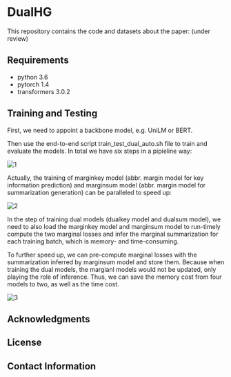 # DualHG

This repository contains the code and datasets about the paper: (under review)

## Requirements

- python 3.6
- pytorch 1.4
- transformers 3.0.2

## Training and Testing

First, we need to appoint a backbone model, e.g. UniLM or BERT. 

Then use the end-to-end script train_test_dual_auto.sh file to train and evaluate the models. In total we have six steps in a pipieline way:

![1](https://user-images.githubusercontent.com/9100500/154612549-f21e3014-5a82-4e76-a4a5-0670290d59a8.png)

Actually, the training of marginkey model (abbr. margin model for key information prediction) and marginsum model (abbr. margin model for summarization generation) can be paralleled to speed up:

![2](https://user-images.githubusercontent.com/9100500/154612551-a05f3bd5-7648-4630-b9eb-cdb338664fae.png)

In the step of training dual models (dualkey model and dualsum model), we need to also load the marginkey model and marginsum model to run-timely compute the two marginal losses and infer the marginal summarization for each training batch, which is memory- and time-consuming. 

To further speed up, we can pre-compute marginal losses with the summarization inferred by marginsum model and store them. Because when training the dual models, the margianl models would not be updated, only playing the role of inference. Thus, we can save the memory cost from four models to two, as well as the time cost.

![3](https://user-images.githubusercontent.com/9100500/154612554-2c5e56e4-ae9e-4f0a-b9ed-b8f0a1f07a6b.png)


## Acknowledgments


## License


## Contact Information
